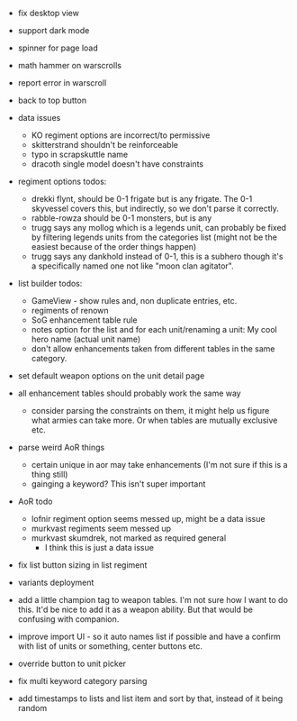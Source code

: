 * fix desktop view
* support dark mode
* spinner for page load
* math hammer on warscrolls
* report error in warscroll
* back to top button

* data issues
  * KO regiment options are incorrect/to permissive
  * skitterstrand shouldn't be reinforceable
  * typo in scrapskuttle name
  * dracoth single model doesn't have constraints

* regiment options todos:
  * drekki flynt, should be 0-1 frigate but is any frigate. The 0-1 skyvessel covers this, but indirectly, so we don't parse it correctly.
  * rabble-rowza should be 0-1 monsters, but is any
  * trugg says any mollog which is a legends unit, can probably be fixed by filtering legends units from the categories list (might not be the easiest because of the order things happen)
  * trugg says any dankhold instead of 0-1, this is a subhero though it's a specifically named one not like "moon clan agitator".

* list builder todos:
  * GameView - show rules and, non duplicate entries, etc.
  * regiments of renown
  * SoG enhancement table rule
  * notes option for the list and for each unit/renaming a unit: My cool hero name (actual unit name)
  * don't allow enhancements taken from different tables in the same category.

* set default weapon options on the unit detail page

* all enhancement tables should probably work the same way
  * consider parsing the constraints on them, it might help us figure what armies can take more. Or when tables are mutually exclusive etc.

* parse weird AoR things
  * certain unique in aor may take enhancements (I'm not sure if this is a thing still)
  * gainging a keyword? This isn't super important

* AoR todo
  * lofnir regiment option seems messed up, might be a data issue
  * murkvast regiments seem messed up
  * murkvast skumdrek, not marked as required general
    * I think this is just a data issue

* fix list button sizing in list regiment

* variants deployment

* add a little champion tag to weapon tables. I'm not sure how I want to do this.
It'd be nice to add it as a weapon ability. But that would be confusing with companion.

* improve import UI - so it auto names list if possible and have a confirm with list of units or something, center buttons etc.

* override button to unit picker

* fix multi keyword category parsing

* add timestamps to lists and list item and sort by that, instead of it being random
